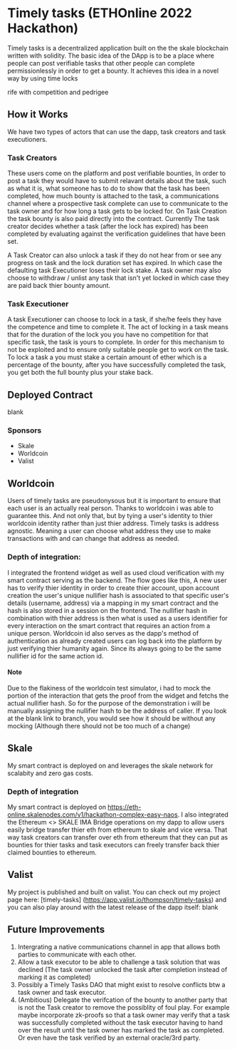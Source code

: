 # Timely tasks (ETHOnline 2022 Hackathon)
Timely tasks is a decentralized application built on the the skale blockchain written with solidity. The basic idea of the DApp is to be a place where people can post verifiable tasks that other people can complete permissionlessly in order to get a bounty. It achieves this idea in a novel way by using time locks

<!-- ## Why Timely Tasks ?
For most bounty / freelance platforms,  --> rife with competition and pedrigee

## How it Works
We have two types of actors that can use the dapp, task creators and task executioners. 

### Task Creators
These users come on the platform and post verifiable bounties, In order to post a task they would have to submit relavant details about the task, such as  what it is, what someone has to do to show that the task has been completed, how much bounty is attached to the task, a communications channel where a prospective task complete can use to communicate to the task owner and for how long a task gets to be locked for. On Task Creation the task bounty is also paid directly into the contract. Currently The task creator decides whether a task (after the lock has expired) has been completed by evaluating against the verification guidelines that have been set.

A Task Creator can also unlock a task if they do not hear from or see any progress on task and the lock duration set has expired. In which case the defaulting task Executioner loses their lock stake. A task owner may also choose to withdraw / unlist any task that isn't yet locked in which case they are paid back thier bounty amount.


### Task Executioner
A task Executioner can choose to lock in a task, if she/he feels they have the competence and time to complete it. The act of locking in a task means that for the duration of the lock you you have no competition for that specific task, the task is yours to complete. In order for this mechanism to not be exploited and to ensure only suitable people get to work on the task. To lock a task a you must stake a certain amount of ether which is a percentage of the bounty, after you have successfully completed the task, you get both the full bounty plus your stake back.

## Deployed Contract
blank


### Sponsors
- Skale
- Worldcoin
- Valist

## Worldcoin
Users of timely tasks are pseudonysous but it is important to ensure that each user is an actually real person. Thanks to worldcoin i was able to guarantee this. And not only that, but by tying a user's identity to thier worldcoin identity rather than just thier address. Timely tasks is address agnostic. Meaning a user can choose what address they use to make transactions with and can change that address as needed.

### Depth of integration:
 I integrated the frontend widget as well as used cloud verification with my smart contract serving as the backend. The flow goes like this, A new user has to verify thier identity in order to create thier account, upon account creation the user's unique nullifier hash is associated to that specific user's details (username, address)  via a mapping in my smart contract and the hash is also stored in a session on the frontend. The nullifier hash in combination with thier address is then what is used as a users identifier for every interaction on the smart contract that requires an action from a unique person. 
 Worldcoin id also serves as the dapp's method of authentication as already created users can log back into the platform by just verifying thier humanity again. Since its always going to be the same nullifier id for the same action id.

 #### Note
 Due to the flakiness of the worldcoin test simulator, i had to mock the portion of the interaction that gets the proof from the widget and fetchs the actual nullifier hash. So for the purpose of the demonstration i will be manually assigning the nullifier hash to be the address of caller. If you look at the blank link to branch, you would see how it should be without any mocking (Although there should not be too much of a change) 


## Skale 
My smart contract is deployed on and leverages the skale network for scalabity and zero gas costs.

### Depth of integration
My smart contract is deployed on https://eth-online.skalenodes.com/v1/hackathon-complex-easy-naos. I also integrated the Ethereum <> SKALE IMA Bridge operations on my dapp to allow users easily bridge transfer thier eth from ethereum to skale and vice versa. That way task creators can transfer over eth from ethereum that they can put as bounties for thier tasks and task executors can freely transfer back thier claimed bounties to ethereum.

## Valist
My project is published and built on valist. You can check out my project page here: [timely-tasks] (https://app.valist.io/thompson/timely-tasks)
and you can also play around with the latest release of the dapp itself: blank


## Future Improvements
1. Intergrating  a native communications channel in app that allows both parties to communicate with each other.
2. Allow a task executor to be able to challenge a task solution that was declined (The task owner unlocked the task after completion instead of marking it as completed)
3. Possibly a Timely Tasks DAO that might exist to resolve conflicts btw a task owner and task executor.
4. (Ambitious) Delegate the verifcation of the bounty to another party that is not the Task creator to remove the possiblity of foul play. For example maybe incorporate zk-proofs so that a task owner may verify that a task was successfully completed without the task executor having to hand over the result until the task owner has marked the task as completed. Or even have the task verified by an external oracle/3rd party.


